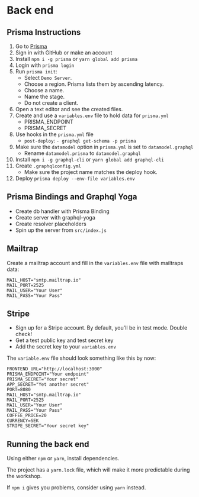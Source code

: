 # Back end

## Prisma Instructions

1. Go to [Prisma](https://www.prisma.io/)
2. Sign in with GitHub or make an account
3. Install `npm i -g prisma` or `yarn global add prisma`
4. Login with `prisma login`
5. Run `prisma init`:
	- Select `Demo Server`.
	- Choose a region. Prisma lists them by ascending latency.
	- Choose a name.
	- Name the stage.
	- Do not create a client.
6. Open a text editor and see the created files.
7. Create and use a `variables.env` file to hold data for `prisma.yml`
	- PRISMA_ENDPOINT
	- PRISMA_SECRET
8. Use hooks in the `prisma.yml` file
	- `post-deploy`: `- graphql get-schema -p prisma` 
9. Make sure the `datamodel` option in `prisma.yml` is set to `datamodel.graphql`
	- Rename `datamodel.prisma` to `datamodel.graphql`
10. Install `npm i -g graphql-cli` or `yarn global add graphql-cli`
11. Create `.graphqlconfig.yml` 
	- Make sure the project name matches the deploy hook.
12. Deploy `prisma deploy --env-file variables.env`

## Prisma Bindings and Graphql Yoga

- Create db handler with Prisma Binding
- Create server with graphql-yoga
- Create resolver placeholders
- Spin up the server from `src/index.js`

## Mailtrap

Create a mailtrap account and fill in the `variables.env` file with mailtraps data:

```
MAIL_HOST="smtp.mailtrap.io"
MAIL_PORT=2525
MAIL_USER="Your User"
MAIL_PASS="Your Pass"
```

## Stripe

- Sign up for a Stripe account. By default, you'll be in test mode. Double check!
- Get a test public key and test secret key
- Add the secret key to your `variables.env`

The `variable.env` file should look something like this by now:

```
FRONTEND_URL="http://localhost:3000"
PRISMA_ENDPOINT="Your endpoint"
PRISMA_SECRET="Your secret"
APP_SECRET="Yet another secret"
PORT=8080
MAIL_HOST="smtp.mailtrap.io"
MAIL_PORT=2525
MAIL_USER="Your User"
MAIL_PASS="Your Pass"
COFFEE_PRICE=20
CURRENCY=SEK
STRIPE_SECRET="Your secret key"
```

## Running the back end

Using either `npm` or `yarn`, install dependencies. 

The project has a `yarn.lock` file, which will make it more predictable during the workshop. 

If `npm i` gives you problems, consider using `yarn` instead. 

